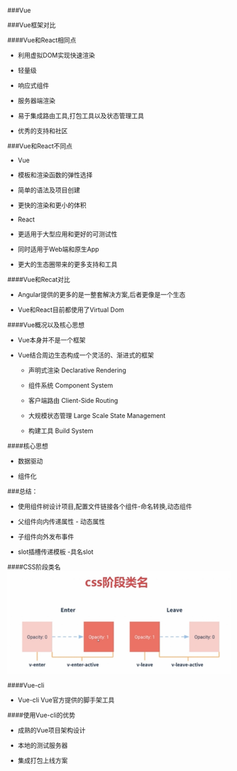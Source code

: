 ###Vue

###Vue框架对比

####Vue和React相同点

* 利用虚拟DOM实现快速渲染

* 轻量级

* 响应式组件

* 服务器端渲染

* 易于集成路由工具,打包工具以及状态管理工具

* 优秀的支持和社区

###Vue和React不同点



* Vue

 * 模板和渲染函数的弹性选择

 * 简单的语法及项目创建

 * 更快的渲染和更小的体积


* React

 * 更适用于大型应用和更好的可测试性

 * 同时适用于Web端和原生App

 * 更大的生态圈带来的更多支持和工具




####Vue和Recat对比

* Angular提供的更多的是一整套解决方案,后者更像是一个生态

* Vue和React目前都使用了Virtual Dom




####Vue概况以及核心思想

* Vue本身并不是一个框架

* Vue结合周边生态构成一个灵活的、渐进式的框架
    
   * 声明式渲染 Declarative Rendering
   
   * 组件系统  Component System
   
   * 客户端路由 Client-Side Routing
   
   * 大规模状态管理 Large Scale State Management
   
   * 构建工具 Build System
   
####核心思想
  
 * 数据驱动
  
 * 组件化
  
  
 ###总结：
 
  * 使用组件树设计项目,配置文件链接各个组件-命名转换,动态组件
  
  * 父组件向内传递属性 - 动态属性
  
  * 子组件向外发布事件
  
  * slot插槽传递模板 -具名slot
  
####CSS阶段类名
![](/assets/QQ截图20180108160341.png)




####Vue-cli

* Vue-cli Vue官方提供的脚手架工具

####使用Vue-cli的优势

 * 成熟的Vue项目架构设计
 
 * 本地的测试服务器
 
 * 集成打包上线方案


  
